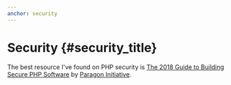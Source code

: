 ```yaml
---
anchor: security
---
```


# Security {#security_title}

The best resource I've found on PHP security is [The 2018 Guide to Building Secure PHP Software](https://paragonie.com/blog/2017/12/2018-guide-building-secure-php-software) by
[Paragon Initiative](https://paragonie.com/).
